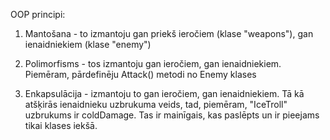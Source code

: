 OOP principi:

1. Mantošana - to izmantoju gan priekš ieročiem (klase "weapons"), gan ienaidniekiem (klase "enemy")

2. Polimorfisms - tos izmantoju gan ieročiem, gan ienaidniekiem. Piemēram, pārdefinēju Attack() metodi no Enemy klases

3. Enkapsulācija - izmantoju to gan ieročiem, gan ienaidniekiem. Tā kā atšķirās ienaidnieku uzbrukuma veids, tad, piemēram, "IceTroll" uzbrukums ir coldDamage. Tas ir mainīgais, kas paslēpts un ir pieejams tikai klases iekšā.

